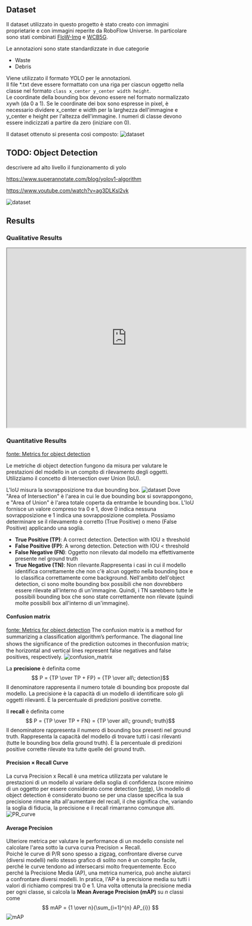 ## Dataset
Il dataset utilizzato in questo progetto è stato creato con immagini proprietarie e con immagini reperite da RoboFlow Universe.
In particolare sono stati combinati [FloW-Img](https://orca-tech.cn/en/datasets/FloW/FloW-Img) e [WCB5G](https://universe.roboflow.com/ipsa-4wlge/wcb5g/dataset/17).

Le annotazioni sono state standardizzate in due categorie
- Waste
- Debris

Viene utilizzato il formato YOLO per le annotazioni.\
Il file *.txt deve essere formattato con una riga per ciascun oggetto nella classe nel formato `class x_center y_center width height`.\
Le coordinate della bounding box devono essere nel formato normalizzato xywh (da 0 a 1). Se le coordinate dei box sono espresse in pixel, è necessario dividere x_center e width per la larghezza dell'immagine e y_center e height per l'altezza dell'immagine. I numeri di classe devono essere indicizzati a partire da zero (iniziare con 0).

Il dataset ottenuto si presenta così composto:
![dataset](assets/labels.jpg)

## TODO: Object Detection
descrivere ad alto livello il funzionamento di yolo

https://www.superannotate.com/blog/yolov1-algorithm

https://www.youtube.com/watch?v=ag3DLKsl2vk

![dataset](assets/yolo.jpg)

## Results
### Qualitative Results
<iframe src="https://drive.google.com/file/d/10ekzZcGs1jR9ETdi9BnN0Q_v4XKn8T6O/preview" width="640" height="480" allow="autoplay"></iframe>

### Quantitative Results
[fonte: Metrics for object detection](https://github.com/rafaelpadilla/Object-Detection-Metrics)

Le metriche di object detection fungono da misura per valutare le prestazioni del modello in un compito di rilevamento degli oggetti. Utilizziamo il concetto di Intersection over Union (IoU).

L'IoU misura la sovrapposizione tra due bounding box.
![dataset](assets/iou.jpeg)
Dove "Area of Intersection" è l'area in cui le due bounding box si sovrappongono, e "Area of Union" è l'area totale coperta da entrambe le bounding box. L'IoU fornisce un valore compreso tra 0 e 1, dove 0 indica nessuna sovrapposizione e 1 indica una sovrapposizione completa.
Possiamo determinare se il rilevamento è corretto (True Positive) o meno (False Positive) applicando una soglia.
- **True Positive (TP)**: A correct detection. Detection with IOU ≥ threshold
- **False Positive (FP)**: A wrong detection. Detection with IOU < threshold
- **False Negative (FN)**: Oggetto non rilevato dal modello ma effettivamente presente nel ground truth
- **True Negative (TN)**: Non rilevante.Rappresenta i casi in cui il modello identifica correttamente che non c'è alcun oggetto nella bounding box e lo classifica correttamente come background.
Nell'ambito dell'object detection, ci sono molte bounding box possibili che non dovrebbero essere rilevate all'interno di un'immagine. Quindi, i TN sarebbero tutte le possibili bounding box che sono state correttamente non rilevate (quindi molte possibili box all'interno di un'immagine).

#### Confusion matrix
[fonte: Metrics for object detection](https://www.researchgate.net/publication/369488541_YOLO-Based_Light-Weight_Deep_Learning_Models_for_Insect_Detection_System_with_Field_Adaption#pf13)
The confusion matrix is a method for summarizing a classiﬁcation algorithm’s performance. The diagonal line shows the signiﬁcance of the prediction outcomes in theconfusion matrix; the horizontal and vertical lines represent false negatives and false positives, respectively.
![confusion_matrix](assets/confusion_matrix.png)

La **precisione** è definita come
$$ P = {TP \over TP + FP} = {TP \over all\; detection}$$
Il denominatore rappresenta il numero totale di bounding box proposte dal modello.
La precisione è la capacità di un modello di identificare solo gli oggetti rilevanti. È la percentuale di predizioni positive corrette.

Il **recall** è definita come
$$ P = {TP \over TP + FN} = {TP \over all\; ground\; truth}$$
Il denominatore rappresenta il numero di bounding box presenti nel ground truth.
Rappresenta la capacità del modello di trovare tutti i casi rilevanti (tutte le bounding box della ground truth). È la percentuale di predizioni positive corrette rilevate tra tutte quelle del ground truth.

#### Precision × Recall Curve
La curva Precision x Recall è una metrica utilizzata per valutare le prestazioni di un modello al variare della soglia di confidenza (score minimo di un oggetto per essere considerato come detection [fonte](https://pub.towardsai.net/understanding-hyper-parameter-tuning-of-yolos-82aec5f6e7b3)),
Un modello di object detection è considerato buono se per una classe specifica la sua precisione rimane alta all'aumentare del recall, il che significa che, variando la soglia di fiducia, la precisione e il recall rimarranno comunque alti.
![PR_curve](assets/PR_curve.png)

#### Average Precision
Ulteriore metrica per valutare le performance di un modello consiste nel calcolare l'area sotto la curva curva Precision × Recall.\
Poiché le curve di P/R sono spesso  a zigzag, confrontare diverse curve (diversi modelli) nello stesso grafico di solito non è un compito facile, perché le curve tendono ad intersecarsi molto frequentemente. Ecco perché la Precisione Media (AP), una metrica numerica, può anche aiutarci a confrontare diversi modelli. In pratica, l'AP è la precisione media su tutti i valori di richiamo compresi tra 0 e 1.
Una volta ottenuta la precisione media per ogni classe, si calcola la **Mean Average Precision (mAP)** su $n$ classi come $$ mAP = {1 \over n}{\sum_{i=1}^{n} AP_{i}} $$
![mAP](assets/results.png)